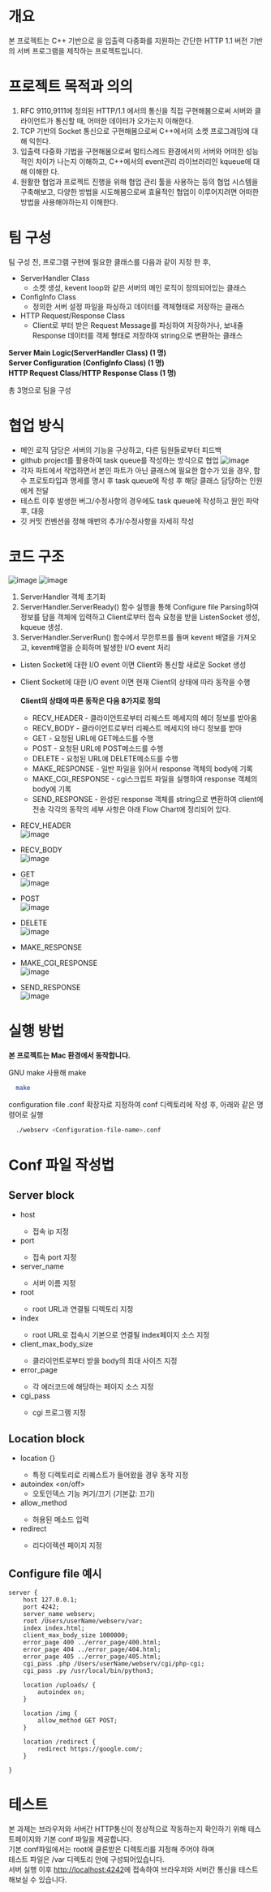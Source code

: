# 개요

본 프로젝트는 C++ 기반으로 을 입출력 다중화를 지원하는 간단한 HTTP 1.1 버전 기반의 서버 프로그램을 제작하는 프로젝트입니다.

# 프로젝트 목적과 의의
1. RFC 9110,9111에 정의된 HTTP/1.1 에서의 통신을 직접 구현해봄으로써 서버와 클라이언트가 통신할 때, 어떠한 데이터가 오가는지 이해한다.
2. TCP 기반의 Socket 통신으로 구현해봄으로써 C++에서의 소켓 프로그래밍에 대해 익힌다.
3. 입출력 다중화 기법을 구현해봄으로써 멀티스레드 환경에서의 서버와 어떠한 성능적인 차이가 나는지 이해하고, C++에서의 event관리 라이브러리인 kqueue에 대해 이해한
다.
4. 원활한 협업과 프로젝트 진행을 위해 협업 관리 툴을 사용하는 등의 협업 시스템을 구축해보고, 다양한 방법을 시도해봄으로써 효율적인 협업이 이루어지려면 어떠한 방법을
사용해야하는지 이해한다.

# 팀 구성
팀 구성 전, 프로그램 구현에 필요한 클래스를 다음과 같이 지정 한 후,
* ServerHandler Class
  * 소켓 생성, kevent loop와 같은 서버의 메인 로직이 정의되어있는 클래스
* ConfigInfo Class
  * 정의한 서버 설정 파일을 파싱하고 데이터를 객체형태로 저장하는 클래스
* HTTP Request/Response Class
  * Client로 부터 받은 Request Message를 파싱하여 저장하거나, 보내줄 Response 데이터를 객체 형태로 저장하여 string으로 변환하는 클래스

**Server Main Logic(ServerHandler Class) (1 명)**</br>
**Server Configuration (ConfigInfo Class) (1 명)**</br>
**HTTP Request Class/HTTP Response Class (1 명)**</br>

총 3명으로 팀을 구성

# 협업 방식
* 메인 로직 담당은 서버의 기능을 구상하고, 다른 팀원들로부터 피드백
* github project를 활용하여 task queue를 작성하는 방식으로 협업
  ![image](https://github.com/Victra15/Webserv/assets/68954072/fa6198f7-97c9-468f-b10d-0a748c8bdf7c)
* 각자 파트에서 작업하면서 본인 파트가 아닌 클래스에 필요한 함수가 있을 경우, 함수 프로토타입과 명세를 명시 후 task queue에 작성 후 해당 클래스 담당하는 인원에게 전달
* 테스트 이후 발생한 버그/수정사항의 경우에도 task queue에 작성하고 원인 파악 후, 대응
* 깃 커밋 컨벤션을 정해 매번의 추가/수정사항을 자세히 작성
# 코드 구조
![image](https://github.com/Victra15/Webserv/assets/68954072/1a1f1a85-7e53-434f-9820-df02472a44d4)
![image](https://github.com/Victra15/Webserv/assets/68954072/e46116fc-38b1-4c63-b1f4-721be9edf183)
1. ServerHandler 객체 초기화
2. ServerHandler.ServerReady() 함수 실행을 통해 Configure file Parsing하여 정보를 담을 객체에 입력하고 Client로부터 접속 요청을 받을 ListenSocket 생성, kqueue 생성.
3. ServerHandler.ServerRun() 함수에서 무한루프를 돌며 kevent 배열을 가져오고, kevent배열을 순회하며 발생한 I/O event 처리
  - Listen Socket에 대한 I/O event 이면 Client와 통신할 새로운 Socket 생성
  - Client Socket에 대한 I/O event 이면 현재 Client의 상태에 따라 동작을 수행
   </br></br>**Client의 상태에 따른 동작은 다음 8가지로 정의**
    - RECV_HEADER - 클라이언트로부터 리퀘스트 메세지의 헤더 정보를 받아옴
    - RECV_BODY - 클라이언트로부터 리퀘스트 메세지의 바디 정보를 받아
    - GET - 요청된 URL에 GET메소드를 수행
    - POST - 요청된 URL에 POST메소드를 수행
    - DELETE - 요청된 URL에 DELETE메소드를 수행
    - MAKE_RESPONSE - 일반 파일을 읽어서 response 객체의 body에 기록
    - MAKE_CGI_RESPONSE - cgi스크립트 파일을 실행하여 response 객체의 body에 기록
    - SEND_RESPONSE - 완성된 response 객체를 string으로 변환하여 client에 전송
각각의 동작의 세부 사항은 아래 Flow Chart에 정리되어 있다.

- RECV_HEADER</br>
![image](https://github.com/Victra15/Webserv/assets/68954072/9ad1bb33-6e46-4bb9-b43b-4aa4ad32aae7)

- RECV_BODY</br>
![image](https://github.com/Victra15/Webserv/assets/68954072/f21b730e-1408-4b5e-85bf-9531b771a752)

- GET</br>
![image](https://github.com/Victra15/Webserv/assets/68954072/a3fc2d99-bdb5-4e4a-a744-6c120345d5c1)

- POST</br>
![image](https://github.com/Victra15/Webserv/assets/68954072/f8f28d70-2432-4945-95dc-a642b94159d5)

- DELETE</br>
![image](https://github.com/Victra15/Webserv/assets/68954072/b37c5f36-77aa-47a9-be1b-0aabf90cd2f5)

- MAKE_RESPONSE
- MAKE_CGI_RESPONSE</br>
![image](https://github.com/Victra15/Webserv/assets/68954072/6c0dfb0b-cec9-4c37-85bc-b1888870002d)

- SEND_RESPONSE</br>
![image](https://github.com/Victra15/Webserv/assets/68954072/40424cc6-12bc-4f16-85ee-7dfeb5b963b3)

# 실행 방법

**본 프로젝트는 Mac 환경에서 동작합니다.**

GNU make 사용해 make
```bash
  make
```
configuration file .conf 확장자로 지정하여 conf 디렉토리에 작성 후, 아래와 같은 명령어로 실행
```bash
  ./webserv <Configuration-file-name>.conf
```
# Conf 파일 작성법

## Server block

* host <IPv4-format>
  * 접속 ip 지정
* port <port-number>
  * 접속 port 지정
* server_name <server-name>
  * 서버 이름 지정
* root <root-directory>
  * root URL과 연결될 디렉토리 지정
* index <index-page-source>
  * root URL로 접속시 기본으로 연결될 index페이지 소스 지정
* client_max_body_size <integer-size>
  * 클라이언트로부터 받을 body의 최대 사이즈 지정
* error_page <error-code> <error-page-source-directory>
  * 각 에러코드에 해당하는 페이지 소스 지정
* cgi_pass <cgi-extension> <cgi-program-directory>
  * cgi 프로그램 지정
  
## Location block

* location <directory> {}
  * 특정 디렉토리로 리퀘스트가 들어왔을 경우 동작 지정
* autoindex <on/off>
  * 오토인덱스 기능 켜기/끄기 (기본값: 끄기)
* allow_method <HTTP-Methods>
  * 허용된 메소드 입력
* redirect <redirection-URL>
  * 리다이렉션 페이지 지정

## Configure file 예시

```plain text
server {
    host 127.0.0.1;
    port 4242;
    server_name webserv;
    root /Users/userName/webserv/var;
    index index.html;
    client_max_body_size 1000000;
    error_page 400 ../error_page/400.html;
    error_page 404 ../error_page/404.html;
    error_page 405 ../error_page/405.html;
    cgi_pass .php /Users/userName/webserv/cgi/php-cgi;
    cgi_pass .py /usr/local/bin/python3;

    location /uploads/ {
        autoindex on;
    }

    location /img {
        allow_method GET POST;
    }

    location /redirect {
        redirect https://google.com/;
    }

}
```

# 테스트

본 과제는 브라우저와 서버간 HTTP통신이 정상적으로 작동하는지 확인하기 위해 테스트페이지와 기본 conf 파일을 제공합니다.</br>
기본 conf파일에서는 root에 클론받은 디렉토리를 지정해 주어야 하며</br>
테스트 파일은 /var 디렉토리 안에 구성되어있습니다.</br>
서버 실행 이후 [http://localhost:4242](http://localhost:4242)에 접속하여 브라우저와 서버간 통신을 테스트 해보실 수 있습니다.
